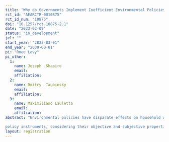 ```yaml
---
title: "Why do Governments Implement Inefficient Environmental Policies?"
rct_id: "AEARCTR-0010875"
rct_id_num: "10875"
doi: "10.1257/rct.10875-2.1"
date: "2023-02-09"
status: "in_development"
jel: ""
start_year: "2023-03-01"
end_year: "2030-03-01"
pi: "Roee Levy"
pi_other:
  1:
    name: Joseph  Shapiro
    email: 
    affiliation: 
  2:
    name: Dmitry  Taubinsky
    email: 
    affiliation: 
  3:
    name: Maximiliano Lauletta
    email: 
    affiliation: 
abstract: "Environmental policies have disparate effects on household well-being, pollution, and other socially important outcomes. This study investigates beliefs about and support for the choice of environmental policies and
policy instruments, considering their objective and subjective properties."
layout: registration
---
```


